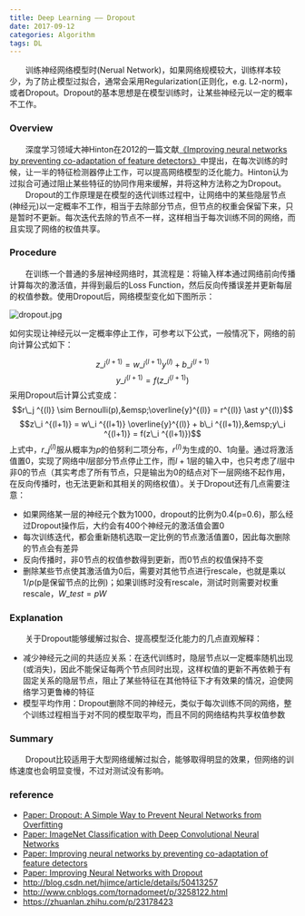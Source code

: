 ```yaml
---
title: Deep Learning —— Dropout
date: 2017-09-12
categories: Algorithm
tags: DL
---
```

&emsp;&emsp;训练神经网络模型时(Nerual Network)，如果网络规模较大，训练样本较少，为了防止模型过拟合，通常会采用Regularization(正则化，e.g. L2-norm)，或者Dropout。Dropout的基本思想是在模型训练时，让某些神经元以一定的概率不工作。
<!-- more -->
### Overview
&emsp;&emsp;深度学习领域大神Hinton在2012的一篇文献[《Improving neural networks by preventing co-adaptation of feature detectors》](https://arxiv.org/pdf/1207.0580.pdf)中提出，在每次训练的时候，让一半的特征检测器停止工作，可以提高网络模型的泛化能力。Hinton认为过拟合可通过阻止某些特征的协同作用来缓解，并将这种方法称之为Dropout。
&emsp;&emsp;Dropout的工作原理是在模型的迭代训练过程中，让网络中的某些隐层节点(神经元)以一定概率不工作，相当于去除部分节点，但节点的权重会保留下来，只是暂时不更新。每次迭代去除的节点不一样，这样相当于每次训练不同的网络，而且实现了网络的权值共享。

### Procedure
&emsp;&emsp;在训练一个普通的多层神经网络时，其流程是：将输入样本通过网络前向传播计算每次的激活值，并得到最后的Loss Function，然后反向传播误差并更新每层的权值参数。使用Dropout后，网络模型变化如下图所示：

<img src="https://i.loli.net/2017/09/12/59b79168a4cf7.jpg" alt="dropout.jpg" />

如何实现让神经元以一定概率停止工作，可参考以下公式，一般情况下，网络的前向计算公式如下：

$$z\_i ^{(l+1)} = w\_i ^{(l+1)} y^{(l)} + b\_i ^{(l+1)}$$
$$y\_i ^{(l+1)} = f(z\_i ^{(l+1)})$$
采用Dropout后计算公式变成：
$$r\_j ^{(l)} \sim Bernoulli(p),&emsp;\overline{y}^{(l)} = r^{(l)} \ast y^{(l)}$$
$$z\_i ^{(l+1)} = w\_i ^{(l+1)} \overline{y}^{(l)} + b\_i ^{(l+1)},&emsp;y\_i ^{(l+1)} = f(z\_i ^{(l+1)})$$
上式中，$r\_j ^{(l)}$服从概率为$p$的伯努利二项分布，$r^{(l)}$为生成的0、1向量。通过将激活值置0，实现了网络中$l$层部分节点停止工作，而$l+1$层的输入中，也只考虑了$l$层中非0的节点（其实考虑了所有节点，只是输出为0的结点对下一层网络不起作用，在反向传播时，也无法更新和其相关的网络权值）。关于Dropout还有几点需要注意：
- 如果网络某一层的神经元个数为1000，dropout的比例为0.4(p=0.6)，那么经过Dropout操作后，大约会有400个神经元的激活值会置0
- 每次训练迭代，都会重新随机选取一定比例的节点激活值置0，因此每次删除的节点会有差异
- 反向传播时，非0节点的权值参数得到更新，而0节点的权值保持不变
- 删除某些节点使其激活值为0后，需要对其他节点进行rescale，也就是乘以$1/p$(p是保留节点的比例)；如果训练时没有rescale，测试时则需要对权重rescale，$W\_{test}=pW$

### Explanation
&emsp;&emsp;关于Dropout能够缓解过拟合、提高模型泛化能力的几点直观解释：
- 减少神经元之间的共适应关系：在迭代训练时，隐层节点以一定概率随机出现(或消失)，因此不能保证每两个节点同时出现，这样权值的更新不再依赖于有固定关系的隐层节点，阻止了某些特征在其他特征下才有效果的情况，迫使网络学习更鲁棒的特征
- 模型平均作用：Dropout删除不同的神经元，类似于每次训练不同的网络，整个训练过程相当于对不同的模型取平均，而且不同的网络结构共享权值参数

### Summary
&emsp;&emsp;Dropout比较适用于大型网络缓解过拟合，能够取得明显的效果，但网络的训练速度也会明显变慢，不过对测试没有影响。

### reference
- [Paper: Dropout: A Simple Way to Prevent Neural Networks from Overfitting](http://www.jmlr.org/papers/volume15/srivastava14a/srivastava14a.pdf)
- [Paper: ImageNet Classification with Deep Convolutional Neural Networks](https://papers.nips.cc/paper/4824-imagenet-classification-with-deep-convolutional-neural-networks.pdf)
- [Paper: Improving neural networks by preventing co-adaptation of feature detectors](https://arxiv.org/pdf/1207.0580.pdf)
- [Paper: Improving Neural Networks with Dropout](http://www.cs.toronto.edu/~nitish/msc_thesis.pdf)
- http://blog.csdn.net/hjimce/article/details/50413257
- http://www.cnblogs.com/tornadomeet/p/3258122.html
- https://zhuanlan.zhihu.com/p/23178423

